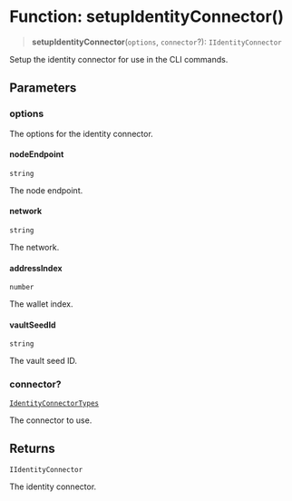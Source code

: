 # Function: setupIdentityConnector()

> **setupIdentityConnector**(`options`, `connector`?): `IIdentityConnector`

Setup the identity connector for use in the CLI commands.

## Parameters

### options

The options for the identity connector.

#### nodeEndpoint

`string`

The node endpoint.

#### network

`string`

The network.

#### addressIndex

`number`

The wallet index.

#### vaultSeedId

`string`

The vault seed ID.

### connector?

[`IdentityConnectorTypes`](../type-aliases/IdentityConnectorTypes.md)

The connector to use.

## Returns

`IIdentityConnector`

The identity connector.

